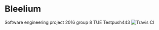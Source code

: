 # Bleelium
Software engineering project 2016 group 8 TUE
Testpush443
![Travis CI](https://travis-ci.org/Vaults/Bleelium.svg?branch=master)
